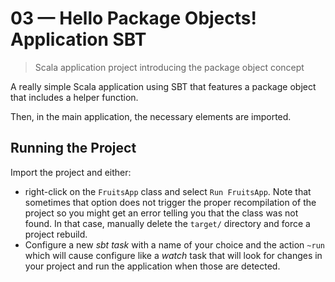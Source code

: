 # 03 &mdash; Hello Package Objects! Application SBT   
> Scala application project introducing the package object concept

A really simple Scala application using SBT that features a package object that includes a helper function.

Then, in the main application, the necessary elements are imported.

## Running the Project
Import the project and either:
+ right-click on the `FruitsApp` class and select `Run FruitsApp`. Note that sometimes that option does not trigger the proper recompilation of the project so you might get an error telling you that the class was not found. In that case, manually delete the `target/` directory and force a project rebuild.
+ Configure a new *sbt task* with a name of your choice and the action `~run` which will cause configure like a *watch* task that will look for changes in your project and run the application when those are detected.